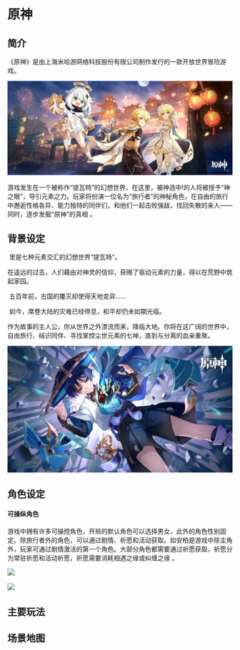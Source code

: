 #                      原神

## 简介

​      《原神》是由上海米哈游网络科技股份有限公司制作发行的一款开放世界冒险游戏。

![](https://raw.githubusercontent.com/Sunsyh/ps3/main/src%3Dhttp___img.3dmgame.com_uploads_images_news_20210220_1613827235_184368.jpg%26refer%3Dhttp___img.3dmgame.webp)

​        游戏发生在一个被称作“提瓦特”的幻想世界，在这里，被神选中!的人将被授予“神之眼”，导引元素之力。玩家将扮演一位名为“旅行者”的神秘角色，在自由的旅行中邂逅性格各异、能力独特的同伴们，和他们一起击败强敌，找回失散的亲人——同时，逐步发掘“原神”的真相 。

## 背景设定

​        里是七种元素交汇的幻想世界“提瓦特”。

​        在遥远的过去，人们藉由对神灵的信仰，获赐了驱动元素的力量，得以在荒野中筑起家园。

​        五百年前，古国的覆灭却使得天地变异……

​        如今，席卷大陆的灾难已经停息，和平却仍未如期光临。

​        作为故事的主人公，你从世界之外漂流而来，降临大地。你将在这广阔的世界中，自由旅行、结识同伴、寻找掌控尘世元素的七神，直到与分离的血亲重聚。

![](https://raw.githubusercontent.com/Sunsyh/ps3/main/f703738da9773912b31b4091074c9118367adbb444be.jpg)

## 角色设定

#### 可操纵角色

​        游戏中拥有许多可操控角色，开局的默认角色可以选择男女，此外的角色性别固定。除旅行者外的角色，可以通过剧情、祈愿和活动获取。如安柏是游戏中除主角外，玩家可通过剧情激活的第一个角色。大部分角色都需要通过祈愿获取，祈愿分为常驻祈愿和活动祈愿，祈愿需要消耗相遇之缘或纠缠之缘  。

![](https://raw.githubusercontent.com/Sunsyh/ps3/main/20221213135824.png)

![](https://raw.githubusercontent.com/Sunsyh/ps3/main/20221213140806.png)

## 主要玩法

## 场景地图